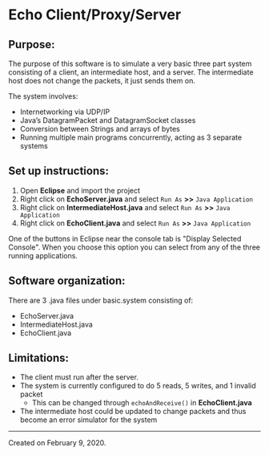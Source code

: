 # Echo Client/Proxy/Server

## Purpose:
The purpose of this software is to simulate a very basic three part system consisting of a client, an intermediate host, and a server. The intermediate host does not change the packets, it just sends them on.

The system involves:
- Internetworking via UDP/IP
- Java’s DatagramPacket and DatagramSocket classes
- Conversion between Strings and arrays of bytes
- Running multiple main programs concurrently, acting as 3 separate systems

## Set up instructions:
  1) Open **Eclipse** and import the project
  2) Right click on **EchoServer.java** and select `Run As` **>>** `Java Application`
  3) Right click on **IntermediateHost.java** and select `Run As` **>>** `Java Application`
  4) Right click on **EchoClient.java** and select `Run As` **>>** `Java Application`
  
  One of the buttons in Eclipse near the console tab is "Display Selected Console".
  When you choose this option you can select from any of the three running applications.

## Software organization:
There are 3 .java files under basic.system consisting of:
- EchoServer.java
- IntermediateHost.java
- EchoClient.java

## Limitations:
- The client must run after the server.
- The system is currently configured to do 5 reads, 5 writes, and 1 invalid packet
  - This can be changed through `echoAndReceive()` in **EchoClient.java** 
- The intermediate host could be updated to change packets and thus become an error simulator for the system

---

Created on February 9, 2020.
